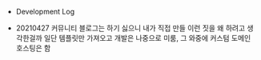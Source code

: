 * Development Log

- 20210427
커뮤니티 블로그는 하기 싫으니 내가 직접 만들 이런 짓을 왜 하려고 생각한걸까
일단 템플릿만 가져오고 개발은 나중으로 미룸, 그 와중에 커스텀 도메인 호스팅은 함
